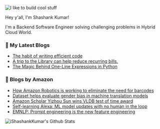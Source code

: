 ![I like to build cool stuff](https://res.cloudinary.com/dt8g3rhcy/image/upload/v1595929574/i_like_to_build_cool_shit._1_nzbwjh.png)

Hey y'all, I'm Shashank Kumar! 

I'm a Backend Software Engineer solving challenging problems in Hybrid Cloud World.

### 📕 My Latest Blogs
<!-- BLOG-POST-LIST:START -->
- [The habit of writing efficient code](https://medium.com/@ishashankkumar/the-habit-of-writing-efficient-code-153b05f04269?source=rss-d24dda280d5f------2)
- [A trip to the Library can help reduce recurring bills.](https://medium.com/swlh/a-trip-to-the-library-can-help-reduce-recurring-bills-23bca495cdf5?source=rss-d24dda280d5f------2)
- [The Magic Behind One-Line Expressions in Python](https://medium.com/swlh/the-magic-behind-one-line-expressions-in-python-816c10180c5c?source=rss-d24dda280d5f------2)
<!-- BLOG-POST-LIST:END -->

### 📕 Blogs by Amazon
<!-- AMAZON-BLOG-POST-LIST:START -->
- [How Amazon Robotics is working to eliminate the need for barcodes](https://www.amazon.science/latest-news/how-amazon-robotics-is-working-on-new-ways-to-eliminate-the-need-for-barcodes)
- [Dataset helps evaluate gender bias in machine translation models](https://www.amazon.science/blog/dataset-helps-evaluate-gender-bias-in-machine-translation-models)
- [Amazon Scholar Yizhou Sun wins VLDB test of time award](https://www.amazon.science/latest-news/amazon-scholar-yizhou-sun-wins-vldb-test-of-time-award)
- [Self-learning Alexa: ML model updates with no human in the loop](https://www.amazon.science/latest-news/remars-revisited-self-learning-alexa-ml-model-updates-with-no-human-in-the-loop)
- [EMNLP: Prompt engineering is the new feature engineering](https://www.amazon.science/blog/emnlp-prompt-engineering-is-the-new-feature-engineering)
<!-- AMAZON-BLOG-POST-LIST:END -->



<img align="center" alt="iShashankKumar's Github Stats" src="https://github-readme-stats.vercel.app/api?username=ishashankkumar&show_icons=true&hide_border=true" />
